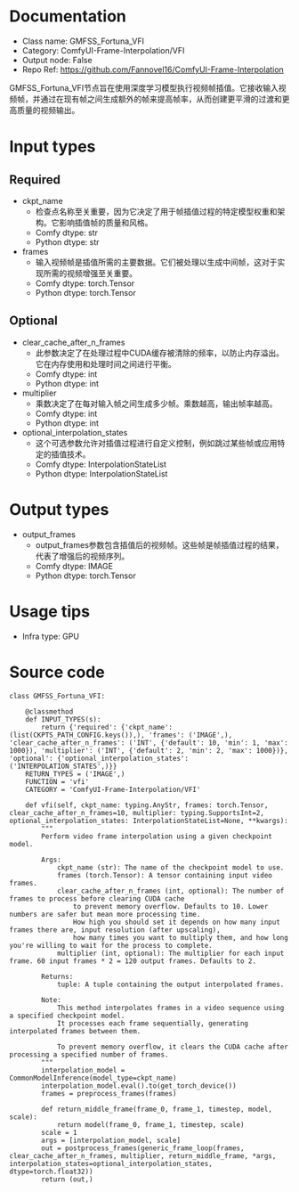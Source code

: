 # Documentation
- Class name: GMFSS_Fortuna_VFI
- Category: ComfyUI-Frame-Interpolation/VFI
- Output node: False
- Repo Ref: https://github.com/Fannovel16/ComfyUI-Frame-Interpolation

GMFSS_Fortuna_VFI节点旨在使用深度学习模型执行视频帧插值。它接收输入视频帧，并通过在现有帧之间生成额外的帧来提高帧率，从而创建更平滑的过渡和更高质量的视频输出。

# Input types
## Required
- ckpt_name
    - 检查点名称至关重要，因为它决定了用于帧插值过程的特定模型权重和架构。它影响插值帧的质量和风格。
    - Comfy dtype: str
    - Python dtype: str
- frames
    - 输入视频帧是插值所需的主要数据。它们被处理以生成中间帧，这对于实现所需的视频增强至关重要。
    - Comfy dtype: torch.Tensor
    - Python dtype: torch.Tensor
## Optional
- clear_cache_after_n_frames
    - 此参数决定了在处理过程中CUDA缓存被清除的频率，以防止内存溢出。它在内存使用和处理时间之间进行平衡。
    - Comfy dtype: int
    - Python dtype: int
- multiplier
    - 乘数决定了在每对输入帧之间生成多少帧。乘数越高，输出帧率越高。
    - Comfy dtype: int
    - Python dtype: int
- optional_interpolation_states
    - 这个可选参数允许对插值过程进行自定义控制，例如跳过某些帧或应用特定的插值技术。
    - Comfy dtype: InterpolationStateList
    - Python dtype: InterpolationStateList

# Output types
- output_frames
    - output_frames参数包含插值后的视频帧。这些帧是帧插值过程的结果，代表了增强后的视频序列。
    - Comfy dtype: IMAGE
    - Python dtype: torch.Tensor

# Usage tips
- Infra type: GPU

# Source code
```
class GMFSS_Fortuna_VFI:

    @classmethod
    def INPUT_TYPES(s):
        return {'required': {'ckpt_name': (list(CKPTS_PATH_CONFIG.keys()),), 'frames': ('IMAGE',), 'clear_cache_after_n_frames': ('INT', {'default': 10, 'min': 1, 'max': 1000}), 'multiplier': ('INT', {'default': 2, 'min': 2, 'max': 1000})}, 'optional': {'optional_interpolation_states': ('INTERPOLATION_STATES',)}}
    RETURN_TYPES = ('IMAGE',)
    FUNCTION = 'vfi'
    CATEGORY = 'ComfyUI-Frame-Interpolation/VFI'

    def vfi(self, ckpt_name: typing.AnyStr, frames: torch.Tensor, clear_cache_after_n_frames=10, multiplier: typing.SupportsInt=2, optional_interpolation_states: InterpolationStateList=None, **kwargs):
        """
        Perform video frame interpolation using a given checkpoint model.
    
        Args:
            ckpt_name (str): The name of the checkpoint model to use.
            frames (torch.Tensor): A tensor containing input video frames.
            clear_cache_after_n_frames (int, optional): The number of frames to process before clearing CUDA cache
                to prevent memory overflow. Defaults to 10. Lower numbers are safer but mean more processing time.
                How high you should set it depends on how many input frames there are, input resolution (after upscaling),
                how many times you want to multiply them, and how long you're willing to wait for the process to complete.
            multiplier (int, optional): The multiplier for each input frame. 60 input frames * 2 = 120 output frames. Defaults to 2.
    
        Returns:
            tuple: A tuple containing the output interpolated frames.
    
        Note:
            This method interpolates frames in a video sequence using a specified checkpoint model. 
            It processes each frame sequentially, generating interpolated frames between them.
    
            To prevent memory overflow, it clears the CUDA cache after processing a specified number of frames.
        """
        interpolation_model = CommonModelInference(model_type=ckpt_name)
        interpolation_model.eval().to(get_torch_device())
        frames = preprocess_frames(frames)

        def return_middle_frame(frame_0, frame_1, timestep, model, scale):
            return model(frame_0, frame_1, timestep, scale)
        scale = 1
        args = [interpolation_model, scale]
        out = postprocess_frames(generic_frame_loop(frames, clear_cache_after_n_frames, multiplier, return_middle_frame, *args, interpolation_states=optional_interpolation_states, dtype=torch.float32))
        return (out,)
```